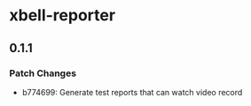 # xbell-reporter

## 0.1.1

### Patch Changes

- b774699: Generate test reports that can watch video record
